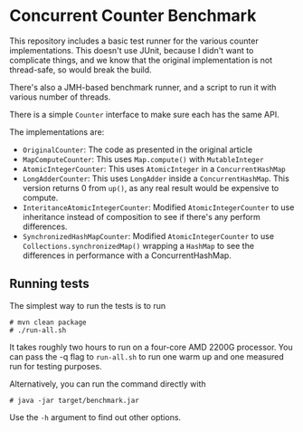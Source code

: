 # Concurrent Counter Benchmark

This repository includes a basic test runner for the various counter implementations. 
This doesn't use JUnit, because I didn't want to complicate things, and 
we know that the original implementation is not thread-safe, so would 
break the build.

There's also a JMH-based benchmark runner, and a script to run it with
various number of threads.

There is a simple `Counter` interface to make sure each has the same API.

The implementations are:

* `OriginalCounter`: The code as presented in the original article
* `MapComputeCounter`: This uses `Map.compute()` with `MutableInteger`
* `AtomicIntegerCounter`: This uses `AtomicInteger` in a `ConcurrentHashMap`
* `LongAdderCounter`: This uses `LongAdder` inside a `ConcurrentHashMap`. This 
        version returns 0 from `up()`, as any real result would be expensive to compute.
* `InteritanceAtomicIntegerCounter`: Modified `AtomicIntegerCounter` to use
        inheritance instead of composition to see if there's any perform
        differences.
* `SynchronizedHashMapCounter`: Modified `AtomicIntegerCounter` to use 
        `Collections.synchronizedMap()` wrapping a `HashMap` to see the differences
        in performance with a ConcurrentHashMap.
    
## Running tests    
The simplest way to run the tests is to run

    # mvn clean package
    # ./run-all.sh
    
It takes roughly two hours to run on a four-core AMD 2200G processor. You can 
pass the -q flag to `run-all.sh` to run one warm up and one measured run for 
testing purposes.

Alternatively, you can run the command directly with

    # java -jar target/benchmark.jar
    
Use the `-h` argument to find out other options.      